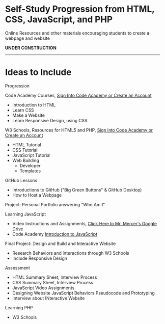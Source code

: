 # Self-Study Progression from HTML, CSS, JavaScript, and PHP
Online Resources and other materials encouraging students to create a webpage and website

**UNDER CONSTRUCTION**


---

# Ideas to Include

Progression

Code Academy Courses, <a href="https://www.codecademy.com/register">Sign Into Code Academy or Create an Account</a>
- Introduction to HTML
- Learn CSS
- Make a Website
- Learn Responsive Design, using CSS

W3 Schools, Resources for HTML5 and PHP, <a href="https://www.w3schools.com/">Sign Into Code Academy or Create an Account</a>
- HTML Tutorial
- CSS Tutorial
- JavaScript Tutorial
- Web Building
  - Developer
  - Templates

GitHub Lessons
- Introductions to GitHub ("Big Green Buttons" & GitHub Desktop)
- How to Host a Webpage

Project: Personal Portfolio answering "Who Am I"

Learning JavaScript
- Video Instructions and Assignments, <a href="">Click Here to Mr. Mercer's Google Drive</a>
- Code Academy <a href="https://www.codecademy.com/learn/introduction-to-javascript">Introduction to JavaScript</a>

Final Project: Design and Build and Interactive Website
- Research Behaviors and interactions through W3 Schools
- Include Responsive Design

Assessment
- HTML Summary Sheet, Interview Process
- CSS Summary Sheet, Interview Process
- JavaScript Video Assignments
- Designing Website JavaScript Behaviors Pseudocode and Prototyping
- Interview about INteractive Website

Learning PHP
- W3 Schools

<a href=""></a>
---
